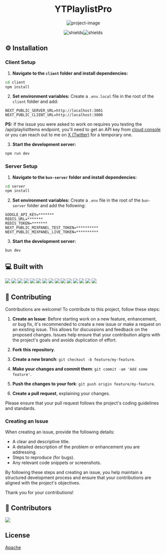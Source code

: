 <h1 align="center" id="title">YTPlaylistPro</h1>

<p align="center"><img src="https://socialify.git.ci/Judge-Paul/playlist-pro/image?description=1&descriptionEditable=Easily%20download%20any%20YouTube%20%0APlaylist%20no%20ads%20or%20signup%20needed.&font=Source%20Code%20Pro&forks=1&issues=1&language=1&name=1&owner=1&pattern=Circuit%20Board&stargazers=1&theme=Dark" alt="project-image"></p>

<p align="center"><img src="https://img.shields.io/github/v/release/Judge-Paul/playlist-pro" alt="shields"><img src="https://img.shields.io/github/contributors/Judge-Paul/playlist-pro" alt="shields"></p>

<h2>⚙️ Installation</h2>

### Client Setup

1. **Navigate to the `client` folder and install dependencies:**

```bash
cd client
npm install
```

2. **Set environment variables:**
   Create a `.env.local` file in the root of the `client` folder and add:

```dotenv
NEXT_PUBLIC_SERVER_URL=http://localhost:3001
NEXT_PUBLIC_CLIENT_URL=http://localhost:3000
```

**PS:** If the issue you were asked to work on requires you testing the /api/playlistItems endpoint, you'll need to get an API key from [cloud console](https://console.cloud.google.com) or you can reach out to me on [X (Twitter)](https://x.com/jadge_dev) for a temporary one.

3. **Start the development server:**

```bash
npm run dev
```

### Server Setup

1. **Navigate to the `bun-server` folder and install dependencies:**

```bash
cd server
npm install
```

2. **Set environment variables:**
   Create a `.env` file in the root of the `bun-server` folder and add the following:

```dotenv
GOOGLE_API_KEY=*******
REDIS_URL=*******
REDIS_TOKEN=*******
NEXT_PUBLIC_MIXPANEL_TEST_TOKEN=**********
NEXT_PUBLIC_MIXPANEL_LIVE_TOKEN=**********
```

3. **Start the development server:**

```bash
bun dev
```

<h2>💻 Built with</h2>

<img src="https://img.shields.io/badge/Next-black?style=for-the-badge&logo=next.js&logoColor=white" /> <img src="https://img.shields.io/badge/typescript-%23007ACC.svg?style=for-the-badge&logo=typescript&logoColor=white" /> <img src="https://img.shields.io/badge/Tailwind_CSS-38B2AC?style=for-the-badge&logo=tailwind-css&logoColor=white" /> <img src="https://img.shields.io/badge/shadcn/ui-000000.svg?style=for-the-badge&logo=shadcn/ui&logoColor=white" /> <img src="https://img.shields.io/badge/Radix%20UI-161618.svg?style=for-the-badge&logo=Radix-UI&logoColor=white" /> <img src="https://img.shields.io/badge/Zod-3E67B1.svg?style=for-the-badge&logo=Zod&logoColor=white" /> <img src="https://img.shields.io/badge/SWR-000000.svg?style=for-the-badge&logo=SWR&logoColor=white" /> <img src="https://img.shields.io/badge/Axios-5A29E4.svg?style=for-the-badge&logo=Axios&logoColor=white" /> <img src="https://img.shields.io/badge/Node.js-43853D?style=for-the-badge&logo=node.js&logoColor=white" /> <img src="https://img.shields.io/badge/npm-CB3837?style=for-the-badge&logo=npm&logoColor=white" /> <img src="https://img.shields.io/badge/express.js-%23404d59.svg?style=for-the-badge&logo=express&logoColor=%2361DAFB" /> <img src="https://img.shields.io/badge/GIT-E44C30?style=for-the-badge&logo=git&logoColor=white" /> <img src="https://img.shields.io/badge/Vercel-000000.svg?style=for-the-badge&logo=Vercel&logoColor=white" /> <img src="https://img.shields.io/badge/GitHub_Actions-2088FF?style=for-the-badge&logo=github-actions&logoColor=white" /> <img src="https://img.shields.io/badge/AWS-%23FF9900.svg?style=for-the-badge&logo=amazon-web-services&logoColor=white" />

<h2>🤝 Contributing</h2>

Contributions are welcome! To contribute to this project, follow these steps:

1. **Create an Issue**: Before starting work on a new feature, enhancement, or bug fix, it's recommended to create a new issue or make a request on an existing issue. This allows for discussions and feedback on the proposed changes. Issues help ensure that your contribution aligns with the project's goals and avoids duplication of effort.

2. **Fork this repository**.

3. **Create a new branch**: `git checkout -b feature/my-feature`.

4. **Make your changes and commit them**: `git commit -am 'Add some feature'`.

5. **Push the changes to your fork**: `git push origin feature/my-feature`.

6. **Create a pull request**, explaining your changes.

Please ensure that your pull request follows the project's coding guidelines and standards.

### Creating an Issue

When creating an issue, provide the following details:

- A clear and descriptive title.
- A detailed description of the problem or enhancement you are addressing.
- Steps to reproduce (for bugs).
- Any relevant code snippets or screenshots.

By following these steps and creating an issue, you help maintain a structured development process and ensure that your contributions are aligned with the project's objectives.

Thank you for your contributions!

<h2> 👬 Contributors </h2>

<img src="https://contrib.rocks/image?repo=Judge-Paul/playlist-pro" />

<h2> License </h2>

[Apache](./.github/LICENSE)
